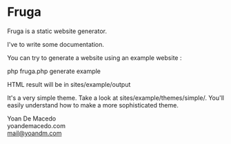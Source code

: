 # Fruga

Fruga is a static website generator.

I've to write some documentation.

You can try to generate a website using an example website :

php fruga.php generate example

HTML result will be in sites/example/output

It's a very simple theme. Take a look at sites/example/themes/simple/.
You'll easily understand how to make a more sophisticated theme.


Yoan De Macedo  
yoandemacedo.com  
mail@yoandm.com            